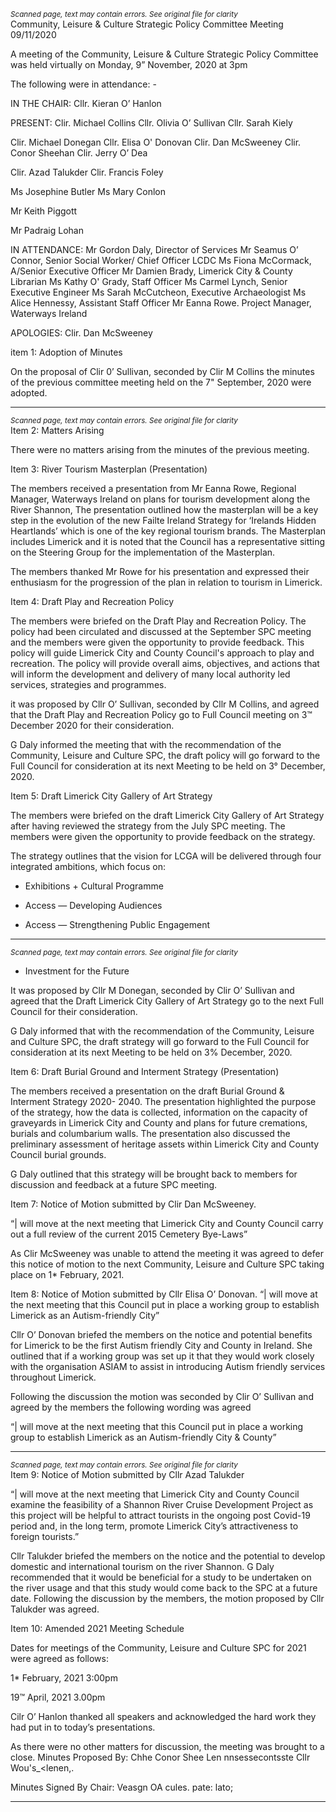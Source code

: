 *<small>Scanned page, text may contain errors. See original file for clarity</small>*  
Community, Leisure & Culture Strategic Policy Committee Meeting 09/11/2020

A meeting of the Community, Leisure & Culture Strategic Policy Committee was held
virtually on Monday, 9” November, 2020 at 3pm

The following were in attendance: -

IN THE CHAIR: Cllr. Kieran O’ Hanlon

PRESENT: Clir. Michael Collins
Cllr. Olivia O’ Sullivan
Cllr. Sarah Kiely

Clir. Michael Donegan
Cllr. Elisa O' Donovan
Clir. Dan McSweeney
Clir. Conor Sheehan
Clir. Jerry O’ Dea

Clir. Azad Talukder
Clir. Francis Foley

Ms Josephine Butler
Ms Mary Conlon

Mr Keith Piggott

Mr Padraig Lohan

IN ATTENDANCE: Mr Gordon Daly, Director of Services
Mr Seamus O’ Connor, Senior Social Worker/ Chief Officer LCDC
Ms Fiona McCormack, A/Senior Executive Officer
Mr Damien Brady, Limerick City & County Librarian
Ms Kathy O' Grady, Staff Officer
Ms Carmel Lynch, Senior Executive Engineer
Ms Sarah McCutcheon, Executive Archaeologist
Ms Alice Hennessy, Assistant Staff Officer
Mr Eanna Rowe. Project Manager, Waterways Ireland

APOLOGIES: Clir. Dan McSweeney

item 1: Adoption of Minutes

On the proposal of Clir 0’ Sullivan, seconded by Clir M Collins the minutes of the previous
committee meeting held on the 7" September, 2020 were adopted.

---
*<small>Scanned page, text may contain errors. See original file for clarity</small>*  
Item 2: Matters Arising

There were no matters arising from the minutes of the previous meeting.

Item 3: River Tourism Masterplan (Presentation)

The members received a presentation from Mr Eanna Rowe, Regional Manager, Waterways
Ireland on plans for tourism development along the River Shannon, The presentation
outlined how the masterplan will be a key step in the evolution of the new Failte Ireland
Strategy for ‘Irelands Hidden Heartlands’ which is one of the key regional tourism brands.
The Masterplan includes Limerick and it is noted that the Council has a representative sitting
on the Steering Group for the implementation of the Masterplan.

The members thanked Mr Rowe for his presentation and expressed their enthusiasm for the
progression of the plan in relation to tourism in Limerick.

Item 4: Draft Play and Recreation Policy

The members were briefed on the Draft Play and Recreation Policy. The policy had been
circulated and discussed at the September SPC meeting and the members were given the
opportunity to provide feedback. This policy will guide Limerick City and County Council's
approach to play and recreation. The policy will provide overall aims, objectives, and actions
that will inform the development and delivery of many local authority led services, strategies
and programmes.

it was proposed by Cllr O’ Sullivan, seconded by Cllr M Collins, and agreed that the Draft Play
and Recreation Policy go to Full Council meeting on 3™ December 2020 for their
consideration.

G Daly informed the meeting that with the recommendation of the Community, Leisure and
Culture SPC, the draft policy will go forward to the Full Council for consideration at its next
Meeting to be held on 3° December, 2020.

Item 5: Draft Limerick City Gallery of Art Strategy

The members were briefed on the draft Limerick City Gallery of Art Strategy after having
reviewed the strategy from the July SPC meeting. The members were given the opportunity
to provide feedback on the strategy.

The strategy outlines that the vision for LCGA will be delivered through four integrated
ambitions, which focus on:

* Exhibitions + Cultural Programme

* Access — Developing Audiences

* Access — Strengthening Public Engagement

---
*<small>Scanned page, text may contain errors. See original file for clarity</small>*  
* Investment for the Future

It was proposed by Cllr M Donegan, seconded by Clir O’ Sullivan and agreed that the Draft
Limerick City Gallery of Art Strategy go to the next Full Council for their consideration.

G Daly informed that with the recommendation of the Community, Leisure and Culture SPC,
the draft strategy will go forward to the Full Council for consideration at its next Meeting to
be held on 3% December, 2020.

Item 6: Draft Burial Ground and Interment Strategy (Presentation)

The members received a presentation on the draft Burial Ground & Interment Strategy 2020-
2040. The presentation highlighted the purpose of the strategy, how the data is collected,
information on the capacity of graveyards in Limerick City and County and plans for future
cremations, burials and columbarium walls. The presentation also discussed the preliminary
assessment of heritage assets within Limerick City and County Council burial grounds.

G Daly outlined that this strategy will be brought back to members for discussion and
feedback at a future SPC meeting.

Item 7: Notice of Motion submitted by Clir Dan McSweeney.

“| will move at the next meeting that Limerick City and County Council carry out a full review
of the current 2015 Cemetery Bye-Laws”

As Clir McSweeney was unable to attend the meeting it was agreed to defer this notice of
motion to the next Community, Leisure and Culture SPC taking place on 1* February, 2021.

Item 8: Notice of Motion submitted by Cllr Elisa O’ Donovan.
“| will move at the next meeting that this Council put in place a working group to establish
Limerick as an Autism-friendly City”

Cllr O’ Donovan briefed the members on the notice and potential benefits for Limerick to be
the first Autism friendly City and County in Ireland. She outlined that if a working group was
set up it that they would work closely with the organisation ASIAM to assist in introducing
Autism friendly services throughout Limerick.

Following the discussion the motion was seconded by Clir O’ Sullivan and agreed by the
members the following wording was agreed

“| will move at the next meeting that this Council put in place a working group to establish
Limerick as an Autism-friendly City & County”

---
*<small>Scanned page, text may contain errors. See original file for clarity</small>*  
Item 9: Notice of Motion submitted by Cllr Azad Talukder

“| will move at the next meeting that Limerick City and County Council examine the
feasibility of a Shannon River Cruise Development Project as this project will be helpful to
attract tourists in the ongoing post Covid-19 period and, in the long term, promote
Limerick City’s attractiveness to foreign tourists.”

Cllr Talukder briefed the members on the notice and the potential to develop domestic and
international tourism on the river Shannon. G Daly recommended that it would be beneficial
for a study to be undertaken on the river usage and that this study would come back to the
SPC at a future date. Following the discussion by the members, the motion proposed by Cllr
Talukder was agreed.

Item 10: Amended 2021 Meeting Schedule

Dates for meetings of the Community, Leisure and Culture SPC for 2021 were agreed as
follows:

1* February, 2021 3:00pm

19™ April, 2021 3.00pm

Cilr O’ Hanlon thanked all speakers and acknowledged the hard work they had put in to
today’s presentations.

As there were no other matters for discussion, the meeting was brought to a close.
Minutes Proposed By: Chhe Conor Shee Len
nnsessecontsste Cllr Wou's_<lenen,.

Minutes Signed By Chair: Veasgn OA cules. pate: lato;

---

